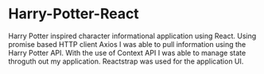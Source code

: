# Harry-Potter-React
Harry Potter inspired character informational application using React. Using promise based HTTP client Axios I was able to pull information using the Harry Potter API. With the use of Context API I was able to manage state throguth out my application. Reactstrap was used for the application UI. 
